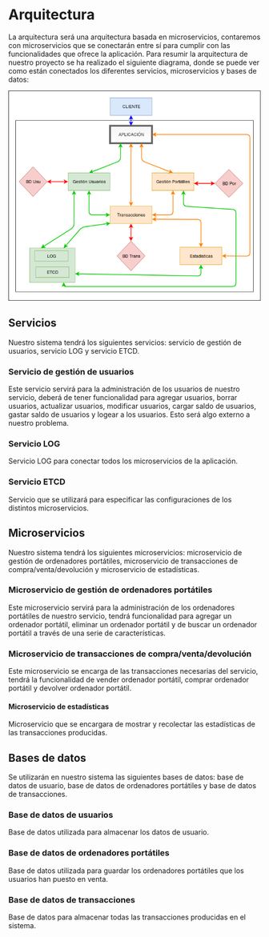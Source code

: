 # Arquitectura

La arquitectura será una arquitectura basada en microservicios, contaremos con microservicios que se conectarán entre sí para cumplir con las funcionalidades que ofrece la aplicación. Para resumir la arquitectura de nuestro proyecto se ha realizado el siguiente diagrama, donde se puede ver como están conectados los diferentes servicios, microservicios y bases de datos:

![](docs/img/CC_proyecto_diagrama_v3.png)

## Servicios

Nuestro sistema tendrá los siguientes servicios: servicio de gestión de usuarios, servicio LOG y servicio ETCD.

### Servicio de gestión de usuarios

Este servicio servirá para la administración de los usuarios de nuestro servicio, deberá de tener funcionalidad para agregar usuarios, borrar usuarios, actualizar usuarios, modificar usuarios, cargar saldo de usuarios, gastar saldo de usuarios y logear a los usuarios. Esto será algo externo a nuestro problema.

### Servicio LOG

Servicio LOG para conectar todos los microservicios de la aplicación.

### Servicio ETCD

Servicio que se utilizará para especificar las configuraciones de los distintos microservicios.


## Microservicios

Nuestro sistema tendrá los siguientes microservicios: microservicio de gestión de ordenadores portátiles, microservicio de transacciones de compra/venta/devolución y microservicio de estadísticas.

### Microservicio de gestión de ordenadores portátiles

Este microservicio servirá para la administración de los ordenadores portátiles de nuestro servicio, tendrá funcionalidad para agregar un ordenador portátil, eliminar un ordenador portátil y de buscar un ordenador portátil a través de una serie de características.

### Microservicio de transacciones de compra/venta/devolución

Este microservicio se encarga de las transacciones necesarias del servicio, tendrá la funcionalidad de vender ordenador portátil, comprar ordenador portátil y devolver ordenador portátil.

#### Microservicio de estadísticas

Microservicio que se encargara de mostrar y recolectar las estadísticas de las transacciones producidas.

## Bases de datos

Se utilizarán en nuestro sistema las siguientes bases de datos: base de datos de usuario, base de datos de ordenadores portátiles y base de datos de transacciones.

### Base de datos de usuarios

Base de datos utilizada para almacenar los datos de usuario.


### Base de datos de ordenadores portátiles

Base de datos utilizada para guardar los ordenadores portátiles que los usuarios han puesto en venta.

### Base de datos de transacciones

Base de datos para almacenar todas las transacciones producidas en el sistema.
